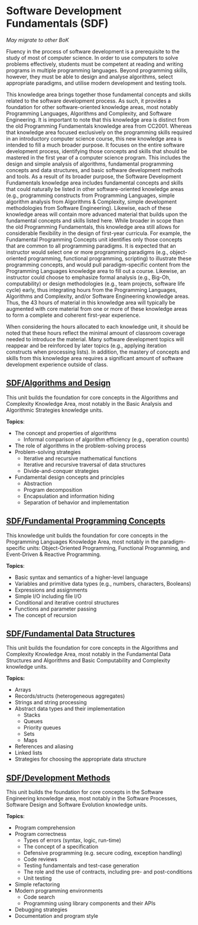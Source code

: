 # Software Development Fundamentals (SDF)

*May migrate to other BoK*

Fluency in the process of software development is a prerequisite to the study of most of computer science. In order to use computers to solve problems effectively, students must be competent at reading and writing programs in multiple programming languages. Beyond programming skills, however, they must be able to design and analyse algorithms, select appropriate paradigms, and utilise modern development and testing tools. 

This knowledge area brings together those fundamental concepts and skills related to the software development process. As such, it provides a foundation for other software-oriented knowledge areas, most notably Programming Languages, Algorithms and Complexity, and Software Engineering. It is important to note that this knowledge area is distinct from the old Programming Fundamentals knowledge area from CC2001. Whereas that knowledge area focused exclusively on the programming skills required in an introductory computer science course, this new knowledge area is intended to fill a much broader purpose. It focuses on the entire software development process, identifying those concepts and skills that should be mastered in the first year of a computer science program. This includes the design and simple analysis of algorithms, fundamental programming concepts and data structures, and basic software development methods and tools. As a result of its broader purpose, the Software Development Fundamentals knowledge area includes fundamental concepts and skills that could naturally be listed in other software-oriented knowledge areas (e.g., programming constructs from Programming Languages, simple algorithm analysis from Algorithms & Complexity, simple development methodologies from Software Engineering). Likewise, each of these knowledge areas will contain more advanced material that builds upon the fundamental concepts and skills listed here. While broader in scope than the old Programming Fundamentals, this knowledge area still allows for considerable flexibility in the design of first-year curricula. For example, the Fundamental Programming Concepts unit identifies only those concepts that are common to all programming paradigms. It is expected that an instructor would select one or more programming paradigms (e.g., object-oriented programming, functional programming, scripting) to illustrate these programming concepts, and would pull paradigm-specific content from the Programming Languages knowledge area to fill out a course. Likewise, an instructor could choose to emphasize formal analysis (e.g., Big-Oh, computability) or design methodologies (e.g., team projects, software life cycle) early, thus integrating hours from the Programming Languages, Algorithms and Complexity, and/or Software Engineering knowledge areas. Thus, the 43 hours of material in this knowledge area will typically be augmented with core material from one or more of these knowledge areas to form a complete and coherent first-year experience.

When considering the hours allocated to each knowledge unit, it should be noted that these hours reflect the minimal amount of classroom coverage needed to introduce the material. Many software development topics will reappear and be reinforced by later topics (e.g., applying iteration constructs when processing lists). In addition, the mastery of concepts and skills from this knowledge area requires a significant amount of software development experience outside of
class.

## [SDF/Algorithms and Design](01_Algorithms-Design.md)

This unit builds the foundation for core concepts in the Algorithms and Complexity Knowledge
Area, most notably in the Basic Analysis and Algorithmic Strategies knowledge units.

**Topics**:

- The concept and properties of algorithms
  - Informal comparison of algorithm efficiency (e.g., operation counts)
- The role of algorithms in the problem-solving process
- Problem-solving strategies
  - Iterative and recursive mathematical functions
  - Iterative and recursive traversal of data structures
  - Divide-and-conquer strategies
- Fundamental design concepts and principles
  - Abstraction
  - Program decomposition
  - Encapsulation and information hiding
  - Separation of behavior and implementation

## [SDF/Fundamental Programming Concepts](02_Fundamental-Programming-Concepts.md)

This knowledge unit builds the foundation for core concepts in the Programming Languages
Knowledge Area, most notably in the paradigm-specific units: Object-Oriented Programming,
Functional Programming, and Event-Driven & Reactive Programming.

**Topics**:

- Basic syntax and semantics of a higher-level language
- Variables and primitive data types (e.g., numbers, characters, Booleans)
- Expressions and assignments
- Simple I/O including file I/O
- Conditional and iterative control structures
- Functions and parameter passing
- The concept of recursion

## [SDF/Fundamental Data Structures](03_Fundamental-Data-Structures.md)

This unit builds the foundation for core concepts in the Algorithms and Complexity Knowledge
Area, most notably in the Fundamental Data Structures and Algorithms and Basic Computability
and Complexity knowledge units.

**Topics:**

- Arrays
- Records/structs (heterogeneous aggregates)
- Strings and string processing
- Abstract data types and their implementation
  - Stacks
  - Queues
  - Priority queues
  - Sets
  - Maps
- References and aliasing
- Linked lists
- Strategies for choosing the appropriate data structure

## [SDF/Development Methods](04_Development-Methods.md)

This unit builds the foundation for core concepts in the Software Engineering knowledge area,
most notably in the Software Processes, Software Design and Software Evolution knowledge
units.

**Topics**:

- Program comprehension
- Program correctness
  - Types of errors (syntax, logic, run-time)
  - The concept of a specification
  - Defensive programming (e.g. secure coding, exception handling)
  - Code reviews
  - Testing fundamentals and test-case generation
  - The role and the use of contracts, including pre- and post-conditions
  - Unit testing
- Simple refactoring
- Modern programming environments
  - Code search
  - Programming using library components and their APIs
- Debugging strategies
- Documentation and program style
